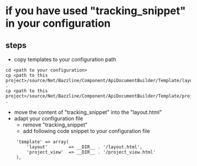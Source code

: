 # if you have used "tracking_snippet" in your configuration

## steps

* copy templates to your configuration path
```
cd <path to your configuration>
cp <path to this project>/source/Net/Bazzline/Component/ApiDocumentBuilder/Template/layout.html .
cp <path to this project>/source/Net/Bazzline/Component/ApiDocumentBuilder/Template/project_view.html .
```
* move the content of "tracking_snippet" into the "layout.html"
* adapt your configuration file
    * remove "tracking_snippet"
    * add following code snippet to your configuration file
```
    'template' => array(
        'layout'        => __DIR__ . '/layout.html',
        'project_view'  => __DIR__ . '/project_view.html'
    ),
```
